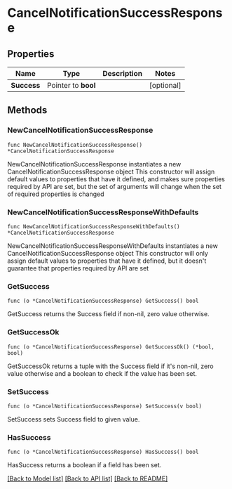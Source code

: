 # CancelNotificationSuccessResponse

## Properties

Name | Type | Description | Notes
------------ | ------------- | ------------- | -------------
**Success** | Pointer to **bool** |  | [optional] 

## Methods

### NewCancelNotificationSuccessResponse

`func NewCancelNotificationSuccessResponse() *CancelNotificationSuccessResponse`

NewCancelNotificationSuccessResponse instantiates a new CancelNotificationSuccessResponse object
This constructor will assign default values to properties that have it defined,
and makes sure properties required by API are set, but the set of arguments
will change when the set of required properties is changed

### NewCancelNotificationSuccessResponseWithDefaults

`func NewCancelNotificationSuccessResponseWithDefaults() *CancelNotificationSuccessResponse`

NewCancelNotificationSuccessResponseWithDefaults instantiates a new CancelNotificationSuccessResponse object
This constructor will only assign default values to properties that have it defined,
but it doesn't guarantee that properties required by API are set

### GetSuccess

`func (o *CancelNotificationSuccessResponse) GetSuccess() bool`

GetSuccess returns the Success field if non-nil, zero value otherwise.

### GetSuccessOk

`func (o *CancelNotificationSuccessResponse) GetSuccessOk() (*bool, bool)`

GetSuccessOk returns a tuple with the Success field if it's non-nil, zero value otherwise
and a boolean to check if the value has been set.

### SetSuccess

`func (o *CancelNotificationSuccessResponse) SetSuccess(v bool)`

SetSuccess sets Success field to given value.

### HasSuccess

`func (o *CancelNotificationSuccessResponse) HasSuccess() bool`

HasSuccess returns a boolean if a field has been set.


[[Back to Model list]](../README.md#documentation-for-models) [[Back to API list]](../README.md#documentation-for-api-endpoints) [[Back to README]](../README.md)


